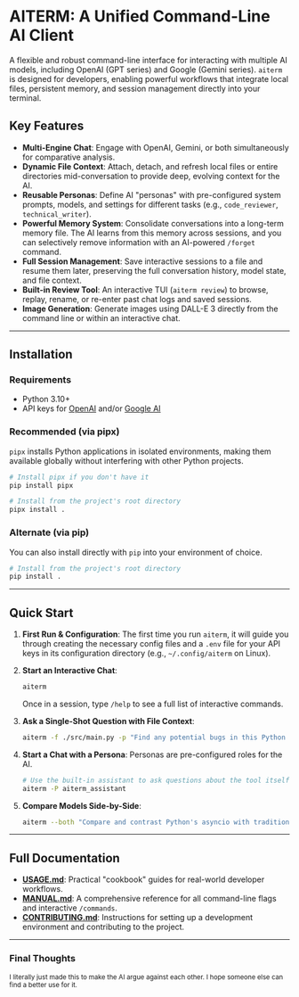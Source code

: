 # AITERM: A Unified Command-Line AI Client

A flexible and robust command-line interface for interacting with multiple AI models, including OpenAI (GPT series) and Google (Gemini series). `aiterm` is designed for developers, enabling powerful workflows that integrate local files, persistent memory, and session management directly into your terminal.

## Key Features

-   **Multi-Engine Chat**: Engage with OpenAI, Gemini, or both simultaneously for comparative analysis.
-   **Dynamic File Context**: Attach, detach, and refresh local files or entire directories mid-conversation to provide deep, evolving context for the AI.
-   **Reusable Personas**: Define AI "personas" with pre-configured system prompts, models, and settings for different tasks (e.g., `code_reviewer`, `technical_writer`).
-   **Powerful Memory System**: Consolidate conversations into a long-term memory file. The AI learns from this memory across sessions, and you can selectively remove information with an AI-powered `/forget` command.
-   **Full Session Management**: Save interactive sessions to a file and resume them later, preserving the full conversation history, model state, and file context.
-   **Built-in Review Tool**: An interactive TUI (`aiterm review`) to browse, replay, rename, or re-enter past chat logs and saved sessions.
-   **Image Generation**: Generate images using DALL-E 3 directly from the command line or within an interactive chat.

---

## Installation

### Requirements
-   Python 3.10+
-   API keys for [OpenAI](https://platform.openai.com/api-keys) and/or [Google AI](https://aistudio.google.com/app/apikey)

### Recommended (via pipx)
`pipx` installs Python applications in isolated environments, making them available globally without interfering with other Python projects.

```bash
# Install pipx if you don't have it
pip install pipx

# Install from the project's root directory
pipx install .
```

### Alternate (via pip)
You can also install directly with `pip` into your environment of choice.

```bash
# Install from the project's root directory
pip install .
```
---

## Quick Start

1.  **First Run & Configuration**: The first time you run `aiterm`, it will guide you through creating the necessary config files and a `.env` file for your API keys in its configuration directory (e.g., `~/.config/aiterm` on Linux).

2.  **Start an Interactive Chat**:
    ```bash
    aiterm
    ```
    Once in a session, type `/help` to see a full list of interactive commands.

3.  **Ask a Single-Shot Question with File Context**:
    ```bash
    aiterm -f ./src/main.py -p "Find any potential bugs in this Python code."
    ```

4.  **Start a Chat with a Persona**: Personas are pre-configured roles for the AI.
    ```bash
    # Use the built-in assistant to ask questions about the tool itself
    aiterm -P aiterm_assistant
    ```

5.  **Compare Models Side-by-Side**:
    ```bash
    aiterm --both "Compare and contrast Python's asyncio with traditional threading."
    ```
---

## Full Documentation

-   **[USAGE.md](docs/USAGE.md)**: Practical "cookbook" guides for real-world developer workflows.
-   **[MANUAL.md](docs/MANUAL.md)**: A comprehensive reference for all command-line flags and interactive `/commands`.
-   **[CONTRIBUTING.md](docs/CONTRIBUTING.md)**: Instructions for setting up a development environment and contributing to the project.

---

### Final Thoughts
<small>I literally just made this to make the AI argue against each other. I hope someone else can find a better use for it.</small>
